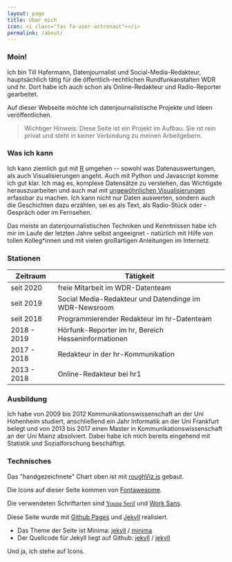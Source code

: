 ```yaml
---
layout: page
title: Über mich
icon: <i class="fas fa-user-astronaut"></i>
permalink: /about/
---
```


### <i class="fas fa-hand-sparkles"></i> Moin!
Ich bin Till Hafermann, Datenjournalist und Social-Media-Redakteur, hauptsächlich
tätig für die öffentlich-rechtlichen Rundfunkanstalten WDR und hr. Dort habe ich
auch schon als Online-Redakteur und Radio-Reporter gearbeitet.

Auf dieser Webseite möchte ich datenjournalistische Projekte und Ideen
veröffentlichen.

><i class="fas fa-exclamation-triangle"></i> Wichtiger Hinweis: Diese Seite ist ein Projekt im Aufbau.
Sie ist rein privat und steht in keiner Verbindung zu meinen Arbeitgebern.

### <i class="fas fa-laptop-code"></i> Was ich kann

Ich kann ziemlich gut mit [R](https://www.r-project.org/) umgehen -- sowohl was
Datenauswertungen, als auch Visualisierungen angeht. Auch mit Python und
Javascript komme ich gut klar. Ich mag es, komplexe Datensätze zu verstehen,
das Wichtigste herauszuarbeiten und auch mal mit
[ungewöhnlichen Visualisierungen](https://www.hessenschau.de/politik/wahlen/landtagswahl-2018/das-grosse-hrwahl-quartett,ltw18-wahlkreisquartett-104.html)
erfassbar zu machen. Ich kann nicht nur Daten auswerten, sondern
auch die Geschichten dazu erzählen, sei es als Text, als Radio-Stück oder
-Gespräch oder im Fernsehen.

<div id="skills" style="min-width: 100%;"></div>
<script src="https://unpkg.com/rough-viz@1.0.6"></script>
<script>
  new roughViz.Bar(
    {
      element: '#skills',
      title: "Tills Skills",
      titleFontSize: '1.5rem',
      legend: false,
      margin: {top: 50, bottom: 150, left: 50, right: 50},
      data: {
        labels: ['R', 'Data-Viz', 'Python', 'Javascript',
        'Web/HTML','Bildbearbeitung','Videobearbeitung', 'Audio-Schnitt'],
        values: [10, 10, 7, 5, 7, 7, 5, 6]
      },
      width: document.getElementById("skills").offsetWidth,
      color: '#606060',
      stroke: '#606060',
      strokeWidth: 3,
      fillStyle: 'zigzag',
      axisFontSize: '1.5rem',
      tooltipFontSize: '0px',
      highlight: '#868686',
      roughness: 2,
    }
  );
</script>
Das meiste an datenjournalistischen Techniken und Kenntnissen habe ich mir
im Laufe der letzten Jahre selbst angeeignet - natürlich mit
Hilfe von tollen Kolleg*innen und mit vielen großartigen Anleitungen im Internetz.


### <i class="fas fa-briefcase"></i> Stationen

Zeitraum  | Tätigkeit  
--|--
seit 2020  |  freie Mitarbeit im WDR-Datenteam  
seit 2019    |  Social Media-Redakteur und Datendinge im WDR-Newsroom
seit 2018    |  Programmierender Redakteur im hr-Datenteam
2018 - 2019  |  Hörfunk-Reporter im hr, Bereich Hesseninformationen
2017 - 2018  |  Redakteur in der hr-Kommunikation
2013 - 2018  |  Online-Redakteur bei hr1

### <i class="fas fa-graduation-cap"></i> Ausbildung

Ich habe von 2009 bis 2012 Kommunikationswissenschaft an der Uni Hohenheim
studiert, anschließend ein Jahr Informatik an der Uni Frankfurt belegt und
von 2013 bis 2017 einen Master in Kommunikationswissenschaft an der Uni Mainz
absolviert. Dabei habe ich mich bereits eingehend mit Statistik und Sozialforschung
beschäftigt.

### <i class="fas fa-cog"></i> Technisches

<i class="fas fa-chart-bar"></i> Das "handgezeichnete" Chart oben ist mit
[roughViz.js](https://github.com/jwilber/roughViz) gebaut.

<i class="fas fa-icons"></i> Die Icons auf dieser Seite kommen von [Fontawesome](https://www.fontawesome.com).

<i class="fas fa-font"></i> Die verwendeten Schriftarten sind
<span style="font-family:'young';">[Young Serif](https://github.com/uplaod/YoungSerif)</span> und
[Work Sans](https://github.com/weiweihuanghuang/Work-Sans/).

<i class="fab fa-github-square"></i> Diese Seite wurde mit [Github Pages](https://pages.github.com/)
und [Jekyll](https://jekyllrb.com/) realisiert.

- Das Theme der Seite ist Minima:
[jekyll][jekyll-organization] /
[minima](https://github.com/jekyll/minima)
- Der Quellcode für Jekyll liegt auf Github:
[jekyll][jekyll-organization] /
[jekyll](https://github.com/jekyll/jekyll)



<i class="fas fa-grin-hearts"></i> Und ja, ich stehe auf Icons.



[jekyll-organization]: https://github.com/jekyll

